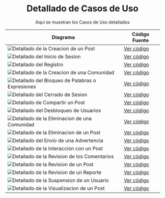 <div align="center">

# Detallado de Casos de Uso

Aquí se muestran los Casos de Uso detallados


| **Diagrama**                                      | **Código Fuente** |
|---------------------------------------------------|--------------------|
| ![Detallado  de la Creacion de un Post]()            | [Ver código]() |
| ![Detallado del Inicio de Sesion]()               | [Ver código]() |
| ![Detallado del Registro]()                        | [Ver código]() |
| ![Detallado de la Creacion de una Comunidad]()    | [Ver código]() |
| ![Detallado del Bloqueo de Palabras o Expresiones]() | [Ver código]() |
| ![Detallado del Cerrado de Sesion]()              | [Ver código]() |
| ![Detallado de Compartir un Post]()               | [Ver código]() |
| ![Detallado del Desbloqueo de Usuarios]()         | [Ver código]() |
| ![Detallado de la Eliminacion de una Comunidad]() | [Ver código]() |
| ![Detallado de la Eliminacion de un Post]()       | [Ver código]() |
| ![Detallado del Envio de una Advertencia]()       | [Ver código]() |
| ![Detallado de la Interaccion con un Post]()      | [Ver código]() |
| ![Detallado de la Revision de los Comentarios]()  | [Ver código]() |
| ![Detallado de la Revision de un Post]()          | [Ver código]() |
| ![Detallado de la Revision de un Reporte]()       | [Ver código]() |
| ![Detallado de la Suspension de un Usuario]()     | [Ver código]() |
| ![Detallado de la Visualizacion de un Post]()     | [Ver código]() |


</div>
